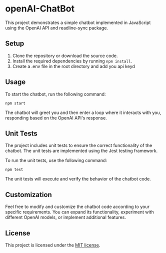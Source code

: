 # openAI-ChatBot

This project demonstrates a simple chatbot implemented in JavaScript using the OpenAI API and readline-sync package.

## Setup

1. Clone the repository or download the source code.
2. Install the required dependencies by running `npm install`.
3. Create a .env file in the root directory and add you api keyd

## Usage

To start the chatbot, run the following command:

```shell
npm start
```

The chatbot will greet you and then enter a loop where it interacts with you, responding based on the OpenAI API's response.

## Unit Tests

The project includes unit tests to ensure the correct functionality of the chatbot. The unit tests are implemented using the Jest testing framework.

To run the unit tests, use the following command:

```shell
npm test
```

The unit tests will execute and verify the behavior of the chatbot code.

## Customization

Feel free to modify and customize the chatbot code according to your specific requirements. You can expand its functionality, experiment with different OpenAI models, or implement additional features.

## License

This project is licensed under the [MIT license](LICENSE).

